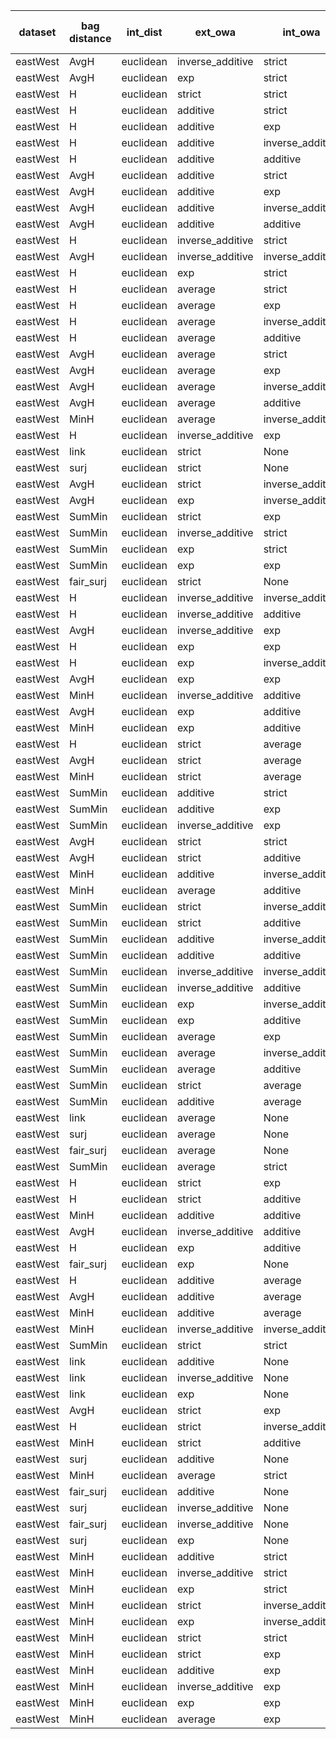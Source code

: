 | dataset | bag distance | int_dist | ext_owa | int_owa | Accuracy | F1 | TP | TN | FP | FN | Sensitivity | False Negative Rate | False Positive Rate | Specificity | Precission | False omission rate | FDR | Negative predictive value |
|---------|--------------|----------|---------|---------|----------|----|----|----|----|----|-------------|---------------------|---------------------|-------------|------------|---------------------|-----|---------------------------|
| eastWest | AvgH | euclidean | inverse_additive | strict | 0.8 | 0.78 | 7 | 9 | 1 | 3 | 0.7 | 0.3 | 0.1 | 0.9 | 0.88 | 0.25 | 0.12 | 0.75 |
| eastWest | AvgH | euclidean | exp | strict | 0.8 | 0.78 | 7 | 9 | 1 | 3 | 0.7 | 0.3 | 0.1 | 0.9 | 0.88 | 0.25 | 0.12 | 0.75 |
| eastWest | H | euclidean | strict | strict | 0.8 | 0.75 | 6 | 10 | 0 | 4 | 0.6 | 0.4 | 0.0 | 1.0 | 1.0 | 0.29 | 0.0 | 0.71 |
| eastWest | H | euclidean | additive | strict | 0.8 | 0.75 | 6 | 10 | 0 | 4 | 0.6 | 0.4 | 0.0 | 1.0 | 1.0 | 0.29 | 0.0 | 0.71 |
| eastWest | H | euclidean | additive | exp | 0.8 | 0.75 | 6 | 10 | 0 | 4 | 0.6 | 0.4 | 0.0 | 1.0 | 1.0 | 0.29 | 0.0 | 0.71 |
| eastWest | H | euclidean | additive | inverse_additive | 0.8 | 0.75 | 6 | 10 | 0 | 4 | 0.6 | 0.4 | 0.0 | 1.0 | 1.0 | 0.29 | 0.0 | 0.71 |
| eastWest | H | euclidean | additive | additive | 0.8 | 0.75 | 6 | 10 | 0 | 4 | 0.6 | 0.4 | 0.0 | 1.0 | 1.0 | 0.29 | 0.0 | 0.71 |
| eastWest | AvgH | euclidean | additive | strict | 0.8 | 0.75 | 6 | 10 | 0 | 4 | 0.6 | 0.4 | 0.0 | 1.0 | 1.0 | 0.29 | 0.0 | 0.71 |
| eastWest | AvgH | euclidean | additive | exp | 0.8 | 0.75 | 6 | 10 | 0 | 4 | 0.6 | 0.4 | 0.0 | 1.0 | 1.0 | 0.29 | 0.0 | 0.71 |
| eastWest | AvgH | euclidean | additive | inverse_additive | 0.8 | 0.75 | 6 | 10 | 0 | 4 | 0.6 | 0.4 | 0.0 | 1.0 | 1.0 | 0.29 | 0.0 | 0.71 |
| eastWest | AvgH | euclidean | additive | additive | 0.8 | 0.75 | 6 | 10 | 0 | 4 | 0.6 | 0.4 | 0.0 | 1.0 | 1.0 | 0.29 | 0.0 | 0.71 |
| eastWest | H | euclidean | inverse_additive | strict | 0.8 | 0.75 | 6 | 10 | 0 | 4 | 0.6 | 0.4 | 0.0 | 1.0 | 1.0 | 0.29 | 0.0 | 0.71 |
| eastWest | AvgH | euclidean | inverse_additive | inverse_additive | 0.8 | 0.75 | 6 | 10 | 0 | 4 | 0.6 | 0.4 | 0.0 | 1.0 | 1.0 | 0.29 | 0.0 | 0.71 |
| eastWest | H | euclidean | exp | strict | 0.8 | 0.75 | 6 | 10 | 0 | 4 | 0.6 | 0.4 | 0.0 | 1.0 | 1.0 | 0.29 | 0.0 | 0.71 |
| eastWest | H | euclidean | average | strict | 0.8 | 0.75 | 6 | 10 | 0 | 4 | 0.6 | 0.4 | 0.0 | 1.0 | 1.0 | 0.29 | 0.0 | 0.71 |
| eastWest | H | euclidean | average | exp | 0.8 | 0.75 | 6 | 10 | 0 | 4 | 0.6 | 0.4 | 0.0 | 1.0 | 1.0 | 0.29 | 0.0 | 0.71 |
| eastWest | H | euclidean | average | inverse_additive | 0.8 | 0.75 | 6 | 10 | 0 | 4 | 0.6 | 0.4 | 0.0 | 1.0 | 1.0 | 0.29 | 0.0 | 0.71 |
| eastWest | H | euclidean | average | additive | 0.8 | 0.75 | 6 | 10 | 0 | 4 | 0.6 | 0.4 | 0.0 | 1.0 | 1.0 | 0.29 | 0.0 | 0.71 |
| eastWest | AvgH | euclidean | average | strict | 0.8 | 0.75 | 6 | 10 | 0 | 4 | 0.6 | 0.4 | 0.0 | 1.0 | 1.0 | 0.29 | 0.0 | 0.71 |
| eastWest | AvgH | euclidean | average | exp | 0.8 | 0.75 | 6 | 10 | 0 | 4 | 0.6 | 0.4 | 0.0 | 1.0 | 1.0 | 0.29 | 0.0 | 0.71 |
| eastWest | AvgH | euclidean | average | inverse_additive | 0.8 | 0.75 | 6 | 10 | 0 | 4 | 0.6 | 0.4 | 0.0 | 1.0 | 1.0 | 0.29 | 0.0 | 0.71 |
| eastWest | AvgH | euclidean | average | additive | 0.8 | 0.75 | 6 | 10 | 0 | 4 | 0.6 | 0.4 | 0.0 | 1.0 | 1.0 | 0.29 | 0.0 | 0.71 |
| eastWest | MinH | euclidean | average | inverse_additive | 0.8 | 0.75 | 6 | 10 | 0 | 4 | 0.6 | 0.4 | 0.0 | 1.0 | 1.0 | 0.29 | 0.0 | 0.71 |
| eastWest | H | euclidean | inverse_additive | exp | 0.8 | 0.75 | 6 | 10 | 0 | 4 | 0.6 | 0.4 | 0.0 | 1.0 | 1.0 | 0.29 | 0.0 | 0.71 |
| eastWest | link | euclidean | strict | None | 0.75 | 0.74 | 7 | 8 | 2 | 3 | 0.7 | 0.3 | 0.2 | 0.8 | 0.78 | 0.27 | 0.22 | 0.73 |
| eastWest | surj | euclidean | strict | None | 0.75 | 0.74 | 7 | 8 | 2 | 3 | 0.7 | 0.3 | 0.2 | 0.8 | 0.78 | 0.27 | 0.22 | 0.73 |
| eastWest | AvgH | euclidean | strict | inverse_additive | 0.75 | 0.74 | 7 | 8 | 2 | 3 | 0.7 | 0.3 | 0.2 | 0.8 | 0.78 | 0.27 | 0.22 | 0.73 |
| eastWest | AvgH | euclidean | exp | inverse_additive | 0.75 | 0.74 | 7 | 8 | 2 | 3 | 0.7 | 0.3 | 0.2 | 0.8 | 0.78 | 0.27 | 0.22 | 0.73 |
| eastWest | SumMin | euclidean | strict | exp | 0.65 | 0.72 | 9 | 4 | 6 | 1 | 0.9 | 0.1 | 0.6 | 0.4 | 0.6 | 0.2 | 0.4 | 0.8 |
| eastWest | SumMin | euclidean | inverse_additive | strict | 0.65 | 0.72 | 9 | 4 | 6 | 1 | 0.9 | 0.1 | 0.6 | 0.4 | 0.6 | 0.2 | 0.4 | 0.8 |
| eastWest | SumMin | euclidean | exp | strict | 0.65 | 0.72 | 9 | 4 | 6 | 1 | 0.9 | 0.1 | 0.6 | 0.4 | 0.6 | 0.2 | 0.4 | 0.8 |
| eastWest | SumMin | euclidean | exp | exp | 0.65 | 0.72 | 9 | 4 | 6 | 1 | 0.9 | 0.1 | 0.6 | 0.4 | 0.6 | 0.2 | 0.4 | 0.8 |
| eastWest | fair_surj | euclidean | strict | None | 0.75 | 0.71 | 6 | 9 | 1 | 4 | 0.6 | 0.4 | 0.1 | 0.9 | 0.86 | 0.31 | 0.14 | 0.69 |
| eastWest | H | euclidean | inverse_additive | inverse_additive | 0.75 | 0.71 | 6 | 9 | 1 | 4 | 0.6 | 0.4 | 0.1 | 0.9 | 0.86 | 0.31 | 0.14 | 0.69 |
| eastWest | H | euclidean | inverse_additive | additive | 0.75 | 0.71 | 6 | 9 | 1 | 4 | 0.6 | 0.4 | 0.1 | 0.9 | 0.86 | 0.31 | 0.14 | 0.69 |
| eastWest | AvgH | euclidean | inverse_additive | exp | 0.75 | 0.71 | 6 | 9 | 1 | 4 | 0.6 | 0.4 | 0.1 | 0.9 | 0.86 | 0.31 | 0.14 | 0.69 |
| eastWest | H | euclidean | exp | exp | 0.75 | 0.71 | 6 | 9 | 1 | 4 | 0.6 | 0.4 | 0.1 | 0.9 | 0.86 | 0.31 | 0.14 | 0.69 |
| eastWest | H | euclidean | exp | inverse_additive | 0.75 | 0.71 | 6 | 9 | 1 | 4 | 0.6 | 0.4 | 0.1 | 0.9 | 0.86 | 0.31 | 0.14 | 0.69 |
| eastWest | AvgH | euclidean | exp | exp | 0.75 | 0.71 | 6 | 9 | 1 | 4 | 0.6 | 0.4 | 0.1 | 0.9 | 0.86 | 0.31 | 0.14 | 0.69 |
| eastWest | MinH | euclidean | inverse_additive | additive | 0.7 | 0.7 | 7 | 7 | 3 | 3 | 0.7 | 0.3 | 0.3 | 0.7 | 0.7 | 0.3 | 0.3 | 0.7 |
| eastWest | AvgH | euclidean | exp | additive | 0.7 | 0.7 | 7 | 7 | 3 | 3 | 0.7 | 0.3 | 0.3 | 0.7 | 0.7 | 0.3 | 0.3 | 0.7 |
| eastWest | MinH | euclidean | exp | additive | 0.7 | 0.7 | 7 | 7 | 3 | 3 | 0.7 | 0.3 | 0.3 | 0.7 | 0.7 | 0.3 | 0.3 | 0.7 |
| eastWest | H | euclidean | strict | average | 0.7 | 0.7 | 7 | 7 | 3 | 3 | 0.7 | 0.3 | 0.3 | 0.7 | 0.7 | 0.3 | 0.3 | 0.7 |
| eastWest | AvgH | euclidean | strict | average | 0.7 | 0.7 | 7 | 7 | 3 | 3 | 0.7 | 0.3 | 0.3 | 0.7 | 0.7 | 0.3 | 0.3 | 0.7 |
| eastWest | MinH | euclidean | strict | average | 0.7 | 0.7 | 7 | 7 | 3 | 3 | 0.7 | 0.3 | 0.3 | 0.7 | 0.7 | 0.3 | 0.3 | 0.7 |
| eastWest | SumMin | euclidean | additive | strict | 0.6 | 0.69 | 9 | 3 | 7 | 1 | 0.9 | 0.1 | 0.7 | 0.3 | 0.56 | 0.25 | 0.44 | 0.75 |
| eastWest | SumMin | euclidean | additive | exp | 0.55 | 0.69 | 10 | 1 | 9 | 0 | 1.0 | 0.0 | 0.9 | 0.1 | 0.53 | 0.0 | 0.47 | 1.0 |
| eastWest | SumMin | euclidean | inverse_additive | exp | 0.6 | 0.69 | 9 | 3 | 7 | 1 | 0.9 | 0.1 | 0.7 | 0.3 | 0.56 | 0.25 | 0.44 | 0.75 |
| eastWest | AvgH | euclidean | strict | strict | 0.7 | 0.67 | 6 | 8 | 2 | 4 | 0.6 | 0.4 | 0.2 | 0.8 | 0.75 | 0.33 | 0.25 | 0.67 |
| eastWest | AvgH | euclidean | strict | additive | 0.65 | 0.67 | 7 | 6 | 4 | 3 | 0.7 | 0.3 | 0.4 | 0.6 | 0.64 | 0.33 | 0.36 | 0.67 |
| eastWest | MinH | euclidean | additive | inverse_additive | 0.75 | 0.67 | 5 | 10 | 0 | 5 | 0.5 | 0.5 | 0.0 | 1.0 | 1.0 | 0.33 | 0.0 | 0.67 |
| eastWest | MinH | euclidean | average | additive | 0.7 | 0.67 | 6 | 8 | 2 | 4 | 0.6 | 0.4 | 0.2 | 0.8 | 0.75 | 0.33 | 0.25 | 0.67 |
| eastWest | SumMin | euclidean | strict | inverse_additive | 0.5 | 0.67 | 10 | 0 | 10 | 0 | 1.0 | 0.0 | 1.0 | 0.0 | 0.5 | Nan | 0.5 | Nan |
| eastWest | SumMin | euclidean | strict | additive | 0.5 | 0.67 | 10 | 0 | 10 | 0 | 1.0 | 0.0 | 1.0 | 0.0 | 0.5 | Nan | 0.5 | Nan |
| eastWest | SumMin | euclidean | additive | inverse_additive | 0.5 | 0.67 | 10 | 0 | 10 | 0 | 1.0 | 0.0 | 1.0 | 0.0 | 0.5 | Nan | 0.5 | Nan |
| eastWest | SumMin | euclidean | additive | additive | 0.5 | 0.67 | 10 | 0 | 10 | 0 | 1.0 | 0.0 | 1.0 | 0.0 | 0.5 | Nan | 0.5 | Nan |
| eastWest | SumMin | euclidean | inverse_additive | inverse_additive | 0.5 | 0.67 | 10 | 0 | 10 | 0 | 1.0 | 0.0 | 1.0 | 0.0 | 0.5 | Nan | 0.5 | Nan |
| eastWest | SumMin | euclidean | inverse_additive | additive | 0.5 | 0.67 | 10 | 0 | 10 | 0 | 1.0 | 0.0 | 1.0 | 0.0 | 0.5 | Nan | 0.5 | Nan |
| eastWest | SumMin | euclidean | exp | inverse_additive | 0.5 | 0.67 | 10 | 0 | 10 | 0 | 1.0 | 0.0 | 1.0 | 0.0 | 0.5 | Nan | 0.5 | Nan |
| eastWest | SumMin | euclidean | exp | additive | 0.5 | 0.67 | 10 | 0 | 10 | 0 | 1.0 | 0.0 | 1.0 | 0.0 | 0.5 | Nan | 0.5 | Nan |
| eastWest | SumMin | euclidean | average | exp | 0.5 | 0.67 | 10 | 0 | 10 | 0 | 1.0 | 0.0 | 1.0 | 0.0 | 0.5 | Nan | 0.5 | Nan |
| eastWest | SumMin | euclidean | average | inverse_additive | 0.5 | 0.67 | 10 | 0 | 10 | 0 | 1.0 | 0.0 | 1.0 | 0.0 | 0.5 | Nan | 0.5 | Nan |
| eastWest | SumMin | euclidean | average | additive | 0.5 | 0.67 | 10 | 0 | 10 | 0 | 1.0 | 0.0 | 1.0 | 0.0 | 0.5 | Nan | 0.5 | Nan |
| eastWest | SumMin | euclidean | strict | average | 0.5 | 0.67 | 10 | 0 | 10 | 0 | 1.0 | 0.0 | 1.0 | 0.0 | 0.5 | Nan | 0.5 | Nan |
| eastWest | SumMin | euclidean | additive | average | 0.5 | 0.67 | 10 | 0 | 10 | 0 | 1.0 | 0.0 | 1.0 | 0.0 | 0.5 | Nan | 0.5 | Nan |
| eastWest | link | euclidean | average | None | 0.6 | 0.64 | 7 | 5 | 5 | 3 | 0.7 | 0.3 | 0.5 | 0.5 | 0.58 | 0.38 | 0.42 | 0.62 |
| eastWest | surj | euclidean | average | None | 0.6 | 0.64 | 7 | 5 | 5 | 3 | 0.7 | 0.3 | 0.5 | 0.5 | 0.58 | 0.38 | 0.42 | 0.62 |
| eastWest | fair_surj | euclidean | average | None | 0.6 | 0.64 | 7 | 5 | 5 | 3 | 0.7 | 0.3 | 0.5 | 0.5 | 0.58 | 0.38 | 0.42 | 0.62 |
| eastWest | SumMin | euclidean | average | strict | 0.5 | 0.64 | 9 | 1 | 9 | 1 | 0.9 | 0.1 | 0.9 | 0.1 | 0.5 | 0.5 | 0.5 | 0.5 |
| eastWest | H | euclidean | strict | exp | 0.65 | 0.63 | 6 | 7 | 3 | 4 | 0.6 | 0.4 | 0.3 | 0.7 | 0.67 | 0.36 | 0.33 | 0.64 |
| eastWest | H | euclidean | strict | additive | 0.65 | 0.63 | 6 | 7 | 3 | 4 | 0.6 | 0.4 | 0.3 | 0.7 | 0.67 | 0.36 | 0.33 | 0.64 |
| eastWest | MinH | euclidean | additive | additive | 0.65 | 0.63 | 6 | 7 | 3 | 4 | 0.6 | 0.4 | 0.3 | 0.7 | 0.67 | 0.36 | 0.33 | 0.64 |
| eastWest | AvgH | euclidean | inverse_additive | additive | 0.65 | 0.63 | 6 | 7 | 3 | 4 | 0.6 | 0.4 | 0.3 | 0.7 | 0.67 | 0.36 | 0.33 | 0.64 |
| eastWest | H | euclidean | exp | additive | 0.65 | 0.63 | 6 | 7 | 3 | 4 | 0.6 | 0.4 | 0.3 | 0.7 | 0.67 | 0.36 | 0.33 | 0.64 |
| eastWest | fair_surj | euclidean | exp | None | 0.65 | 0.63 | 6 | 7 | 3 | 4 | 0.6 | 0.4 | 0.3 | 0.7 | 0.67 | 0.36 | 0.33 | 0.64 |
| eastWest | H | euclidean | additive | average | 0.65 | 0.63 | 6 | 7 | 3 | 4 | 0.6 | 0.4 | 0.3 | 0.7 | 0.67 | 0.36 | 0.33 | 0.64 |
| eastWest | AvgH | euclidean | additive | average | 0.65 | 0.63 | 6 | 7 | 3 | 4 | 0.6 | 0.4 | 0.3 | 0.7 | 0.67 | 0.36 | 0.33 | 0.64 |
| eastWest | MinH | euclidean | additive | average | 0.65 | 0.63 | 6 | 7 | 3 | 4 | 0.6 | 0.4 | 0.3 | 0.7 | 0.67 | 0.36 | 0.33 | 0.64 |
| eastWest | MinH | euclidean | inverse_additive | inverse_additive | 0.7 | 0.62 | 5 | 9 | 1 | 5 | 0.5 | 0.5 | 0.1 | 0.9 | 0.83 | 0.36 | 0.17 | 0.64 |
| eastWest | SumMin | euclidean | strict | strict | 0.55 | 0.61 | 7 | 4 | 6 | 3 | 0.7 | 0.3 | 0.6 | 0.4 | 0.54 | 0.43 | 0.46 | 0.57 |
| eastWest | link | euclidean | additive | None | 0.55 | 0.61 | 7 | 4 | 6 | 3 | 0.7 | 0.3 | 0.6 | 0.4 | 0.54 | 0.43 | 0.46 | 0.57 |
| eastWest | link | euclidean | inverse_additive | None | 0.55 | 0.61 | 7 | 4 | 6 | 3 | 0.7 | 0.3 | 0.6 | 0.4 | 0.54 | 0.43 | 0.46 | 0.57 |
| eastWest | link | euclidean | exp | None | 0.55 | 0.61 | 7 | 4 | 6 | 3 | 0.7 | 0.3 | 0.6 | 0.4 | 0.54 | 0.43 | 0.46 | 0.57 |
| eastWest | AvgH | euclidean | strict | exp | 0.6 | 0.6 | 6 | 6 | 4 | 4 | 0.6 | 0.4 | 0.4 | 0.6 | 0.6 | 0.4 | 0.4 | 0.6 |
| eastWest | H | euclidean | strict | inverse_additive | 0.55 | 0.57 | 6 | 5 | 5 | 4 | 0.6 | 0.4 | 0.5 | 0.5 | 0.55 | 0.44 | 0.45 | 0.56 |
| eastWest | MinH | euclidean | strict | additive | 0.55 | 0.57 | 6 | 5 | 5 | 4 | 0.6 | 0.4 | 0.5 | 0.5 | 0.55 | 0.44 | 0.45 | 0.56 |
| eastWest | surj | euclidean | additive | None | 0.55 | 0.57 | 6 | 5 | 5 | 4 | 0.6 | 0.4 | 0.5 | 0.5 | 0.55 | 0.44 | 0.45 | 0.56 |
| eastWest | MinH | euclidean | average | strict | 0.7 | 0.57 | 4 | 10 | 0 | 6 | 0.4 | 0.6 | 0.0 | 1.0 | 1.0 | 0.38 | 0.0 | 0.62 |
| eastWest | fair_surj | euclidean | additive | None | 0.5 | 0.55 | 6 | 4 | 6 | 4 | 0.6 | 0.4 | 0.6 | 0.4 | 0.5 | 0.5 | 0.5 | 0.5 |
| eastWest | surj | euclidean | inverse_additive | None | 0.5 | 0.55 | 6 | 4 | 6 | 4 | 0.6 | 0.4 | 0.6 | 0.4 | 0.5 | 0.5 | 0.5 | 0.5 |
| eastWest | fair_surj | euclidean | inverse_additive | None | 0.5 | 0.55 | 6 | 4 | 6 | 4 | 0.6 | 0.4 | 0.6 | 0.4 | 0.5 | 0.5 | 0.5 | 0.5 |
| eastWest | surj | euclidean | exp | None | 0.5 | 0.55 | 6 | 4 | 6 | 4 | 0.6 | 0.4 | 0.6 | 0.4 | 0.5 | 0.5 | 0.5 | 0.5 |
| eastWest | MinH | euclidean | additive | strict | 0.65 | 0.53 | 4 | 9 | 1 | 6 | 0.4 | 0.6 | 0.1 | 0.9 | 0.8 | 0.4 | 0.2 | 0.6 |
| eastWest | MinH | euclidean | inverse_additive | strict | 0.65 | 0.53 | 4 | 9 | 1 | 6 | 0.4 | 0.6 | 0.1 | 0.9 | 0.8 | 0.4 | 0.2 | 0.6 |
| eastWest | MinH | euclidean | exp | strict | 0.65 | 0.53 | 4 | 9 | 1 | 6 | 0.4 | 0.6 | 0.1 | 0.9 | 0.8 | 0.4 | 0.2 | 0.6 |
| eastWest | MinH | euclidean | strict | inverse_additive | 0.5 | 0.44 | 4 | 6 | 4 | 6 | 0.4 | 0.6 | 0.4 | 0.6 | 0.5 | 0.5 | 0.5 | 0.5 |
| eastWest | MinH | euclidean | exp | inverse_additive | 0.5 | 0.44 | 4 | 6 | 4 | 6 | 0.4 | 0.6 | 0.4 | 0.6 | 0.5 | 0.5 | 0.5 | 0.5 |
| eastWest | MinH | euclidean | strict | strict | 0.6 | 0.43 | 3 | 9 | 1 | 7 | 0.3 | 0.7 | 0.1 | 0.9 | 0.75 | 0.44 | 0.25 | 0.56 |
| eastWest | MinH | euclidean | strict | exp | 0.25 | 0.12 | 1 | 4 | 6 | 9 | 0.1 | 0.9 | 0.6 | 0.4 | 0.14 | 0.69 | 0.86 | 0.31 |
| eastWest | MinH | euclidean | additive | exp | 0.25 | 0.12 | 1 | 4 | 6 | 9 | 0.1 | 0.9 | 0.6 | 0.4 | 0.14 | 0.69 | 0.86 | 0.31 |
| eastWest | MinH | euclidean | inverse_additive | exp | 0.25 | 0.12 | 1 | 4 | 6 | 9 | 0.1 | 0.9 | 0.6 | 0.4 | 0.14 | 0.69 | 0.86 | 0.31 |
| eastWest | MinH | euclidean | exp | exp | 0.25 | 0.12 | 1 | 4 | 6 | 9 | 0.1 | 0.9 | 0.6 | 0.4 | 0.14 | 0.69 | 0.86 | 0.31 |
| eastWest | MinH | euclidean | average | exp | 0.3 | 0.12 | 1 | 5 | 5 | 9 | 0.1 | 0.9 | 0.5 | 0.5 | 0.17 | 0.64 | 0.83 | 0.36 |

